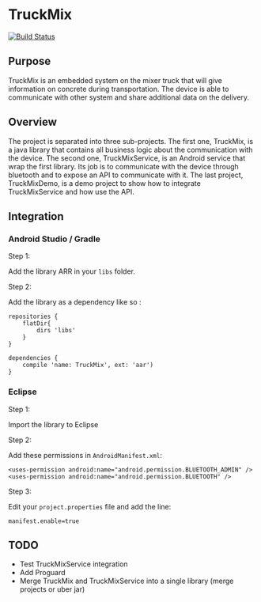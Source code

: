 # TruckMix

[![Build Status](https://magnum.travis-ci.com/IntactProjects/TruckMix.svg?token=3qDVy8NqsczQXKzDk5VQ&branch=develop)](https://magnum.travis-ci.com/IntactProjects/TruckMix)

## Purpose

TruckMix is an embedded system on the mixer truck that will give information on concrete during transportation. The
device is able to communicate with other system and share additional data on the delivery.

## Overview

The project is separated into three sub-projects. The first one, TruckMix, is a java library that contains all
business logic about the communication with the device.
The second one, TruckMixService, is an Android service that wrap the first library. Its job is to communicate with
the device through bluetooth and to expose an API to communicate with it.
The last project, TruckMixDemo, is a demo project to show how to integrate TruckMixService and how use the API.

## Integration

### Android Studio / Gradle

Step 1:

Add the library ARR in your `libs` folder.

Step 2:

Add the library as a dependency like so : 

    repositories {
        flatDir{
            dirs 'libs'
        }
    }

    dependencies {
        compile 'name: TruckMix', ext: 'aar')
    }

### Eclipse

Step 1:

Import the library to Eclipse

Step 2:

Add these permissions in `AndroidManifest.xml`:

    <uses-permission android:name="android.permission.BLUETOOTH_ADMIN" />
    <uses-permission android:name="android.permission.BLUETOOTH" />

Step 3:

Edit your `project.properties` file and add the line: 
    
    manifest.enable=true

## TODO

- Test TruckMixService integration
- Add Proguard
- Merge TruckMix and TruckMixService into a single library (merge projects or uber jar)
